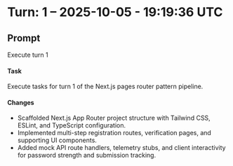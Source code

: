 # Turn: 1 – 2025-10-05 - 19:19:36 UTC

## Prompt
Execute turn 1

#### Task
Execute tasks for turn 1 of the Next.js pages router pattern pipeline.

#### Changes
- Scaffolded Next.js App Router project structure with Tailwind CSS, ESLint, and TypeScript configuration.
- Implemented multi-step registration routes, verification pages, and supporting UI components.
- Added mock API route handlers, telemetry stubs, and client interactivity for password strength and submission tracking.

